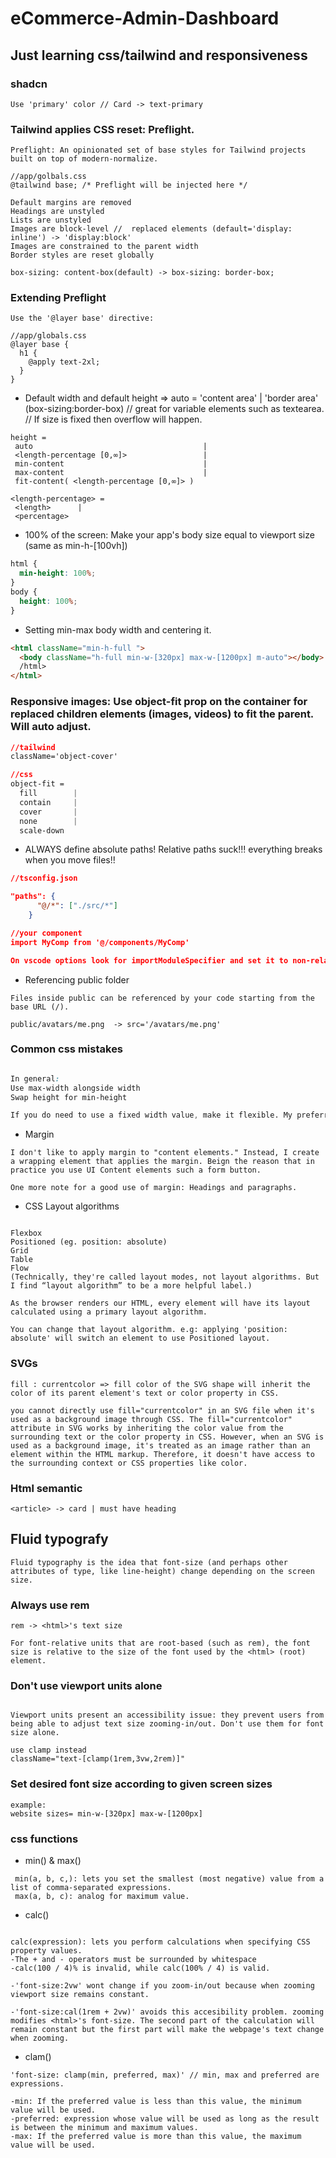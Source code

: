 # eCommerce-Admin-Dashboard

## Just learning css/tailwind and responsiveness

### shadcn

```text
Use 'primary' color // Card -> text-primary
```

### Tailwind applies CSS reset: Preflight.

```text
Preflight: An opinionated set of base styles for Tailwind projects built on top of modern-normalize.

//app/golbals.css
@tailwind base; /* Preflight will be injected here */

Default margins are removed
Headings are unstyled
Lists are unstyled
Images are block-level //  replaced elements (default='display: inline') -> 'display:block'
Images are constrained to the parent width
Border styles are reset globally

box-sizing: content-box(default) -> box-sizing: border-box;
```

### Extending Preflight

```text
Use the '@layer base' directive:

//app/globals.css
@layer base {
  h1 {
    @apply text-2xl;
  }
}
```

- Default width and default height => auto = 'content area' | 'border area' (box-sizing:border-box) // great for variable elements such as textearea. // If size is fixed then overflow will happen.

```string
height =
 auto                                      |
 <length-percentage [0,∞]>                 |
 min-content                               |
 max-content                               |
 fit-content( <length-percentage [0,∞]> )

<length-percentage> =
 <length>      |
 <percentage>
```

- 100% of the screen: Make your app's body size equal to viewport size (same as min-h-[100vh])

```css
html {
  min-height: 100%;
}
body {
  height: 100%;
}
```

- Setting min-max body width and centering it.

```html
<html className="min-h-full ">
  <body className="h-full min-w-[320px] max-w-[1200px] m-auto"></body>
  /html>
</html>
```

### Responsive images: Use object-fit prop on the container for replaced children elements (images, videos) to fit the parent. Will auto adjust.

```css
//tailwind
className='object-cover'

//css
object-fit =
  fill        |
  contain     |
  cover       |
  none        |
  scale-down

```

- ALWAYS define absolute paths! Relative paths suck!!! everything breaks when you move files!!

```json
//tsconfig.json

"paths": {
      "@/*": ["./src/*"]
    }

//your component
import MyComp from '@/components/MyComp'

On vscode options look for importModuleSpecifier and set it to non-relative
```

- Referencing public folder

```text
Files inside public can be referenced by your code starting from the base URL (/).

public/avatars/me.png  -> src='/avatars/me.png'
```

### Common css mistakes

```css

In general:
Use max-width alongside width
Swap height for min-height

If you do need to use a fixed width value, make it flexible. My preferred way for doing that is adding max-width: 100% -> wont overflow smaller screens
```

- Margin

```text
I don't like to apply margin to "content elements." Instead, I create a wrapping element that applies the margin. Beign the reason that in practice you use UI Content elements such a form button.

One more note for a good use of margin: Headings and paragraphs.
```

- CSS Layout algorithms

```text

Flexbox
Positioned (eg. position: absolute)
Grid
Table
Flow
(Technically, they're called layout modes, not layout algorithms. But I find “layout algorithm” to be a more helpful label.)

```

```text
As the browser renders our HTML, every element will have its layout calculated using a primary layout algorithm.

You can change that layout algorithm. e.g: applying 'position: absolute' will switch an element to use Positioned layout.

```

### SVGs

```text
fill : currentcolor => fill color of the SVG shape will inherit the color of its parent element's text or color property in CSS.

you cannot directly use fill="currentcolor" in an SVG file when it's used as a background image through CSS. The fill="currentcolor" attribute in SVG works by inheriting the color value from the surrounding text or the color property in CSS. However, when an SVG is used as a background image, it's treated as an image rather than an element within the HTML markup. Therefore, it doesn't have access to the surrounding context or CSS properties like color.

```

### Html semantic

```text
<article> -> card | must have heading
```

## Fluid typografy

```text
Fluid typography is the idea that font-size (and perhaps other attributes of type, like line-height) change depending on the screen size.
```

### Always use rem

```text
rem -> <html>'s text size

For font-relative units that are root-based (such as rem), the font size is relative to the size of the font used by the <html> (root) element.
```

### Don't use viewport units alone

```text

Viewport units present an accessibility issue: they prevent users from being able to adjust text size zooming-in/out. Don't use them for font size alone.

use clamp instead
className="text-[clamp(1rem,3vw,2rem)]"

```

### Set desired font size according to given screen sizes

```text
example:
website sizes= min-w-[320px] max-w-[1200px]

```

### css functions

- min() & max()

```text
 min(a, b, c,): lets you set the smallest (most negative) value from a list of comma-separated expressions.
 max(a, b, c): analog for maximum value.
```

- calc()

```text

calc(expression): lets you perform calculations when specifying CSS property values.
-The + and - operators must be surrounded by whitespace
-calc(100 / 4)% is invalid, while calc(100% / 4) is valid.

-'font-size:2vw' wont change if you zoom-in/out because when zooming viewport size remains constant.

-'font-size:cal(1rem + 2vw)' avoids this accesibility problem. zooming modifies <html>'s font-size. The second part of the calculation will remain constant but the first part will make the webpage's text change when zooming.

```

- clam()

```text
'font-size: clamp(min, preferred, max)' // min, max and preferred are expressions.

-min: If the preferred value is less than this value, the minimum value will be used.
-preferred: expression whose value will be used as long as the result is between the minimum and maximum values.
-max: If the preferred value is more than this value, the maximum value will be used.
```
